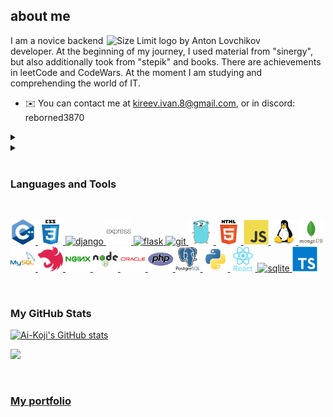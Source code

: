 about me
--------
<p>

  <img src="https://media1.tenor.com/m/vKI-Rfv0GsQAAAAd/anime-cyberpunk.gif" align="right"
     alt="Size Limit logo by Anton Lovchikov" width="350">
I am a novice backend developer. At the beginning of my journey, I used material from "sinergy", but also additionally took from "stepik" and books. There are achievements in leetCode and CodeWars. At the moment I am studying and comprehending the world of IT.
*   ✉️  You can contact me at [kireev.ivan.8@gmail.com](mailto:kireev.ivan.8@gmail.com), or in discord: reborned3870
</p>

<details >
  <summary>
  <picture>
    <source media="(prefers-color-scheme: dark)" srcset="https://img.shields.io/badge/Leetcode-333?style=for-the-badge&logo=Leetcode&logoColor=FFA116">
    <source media="(prefers-color-scheme: light)" srcset="https://img.shields.io/badge/Leetcode-f4f4f4?style=for-the-badge&logo=Leetcode&logoColor=FFA116">
    <img>
  </picture>
  </summary>
  <a href="https://leetcode.com/Ai-Koji/">
  <picture>
    <source media="(prefers-color-scheme: dark)" srcset="https://leetcard.jacoblin.cool/Ai-Koji?theme=dark&font=Graduate">
    <source media="(prefers-color-scheme: light)" srcset="https://leetcard.jacoblin.cool/Ai-Koji?theme=unicorn&font=Graduate">
    <img width="400">
  </picture>
  </a>
</details>

<details >
  <summary>
  <picture>
    <source media="(prefers-color-scheme: dark)" srcset="https://img.shields.io/badge/Codewars-333?style=for-the-badge&logo=Codewars&logoColor=B1361E">
    <source media="(prefers-color-scheme: light)" srcset="https://img.shields.io/badge/Codewars-f4f4f4?style=for-the-badge&logo=Codewars&logoColor=B1361E">
    <img>
  </picture>
  </summary>
  
  <a href="https://www.codewars.com/users/Ai-Koji"><picture>
    <source media="(prefers-color-scheme: dark)" srcset="https://codewars-stats-ignacio-cuadra.vercel.app/?username=Ai-Koji&theme=dark&primaryColor=3c7ebb">
    <source media="(prefers-color-scheme: light)" srcset="https://codewars-stats-ignacio-cuadra.vercel.app/?username=Ai-Koji&theme=light&primaryColor=3c7ebb">
    <img width="450">
  </picture></a>
</details>
<br>

<h3 align="left">Languages and Tools</h3>
<br>
<p align="left"> <a href="https://www.w3schools.com/cpp/" target="_blank" rel="noreferrer"> <img src="https://raw.githubusercontent.com/devicons/devicon/master/icons/cplusplus/cplusplus-original.svg" alt="cplusplus" width="40" height="40"/> </a> <a href="https://www.w3schools.com/css/" target="_blank" rel="noreferrer"> <img src="https://raw.githubusercontent.com/devicons/devicon/master/icons/css3/css3-original-wordmark.svg" alt="css3" width="40" height="40"/> </a> <a href="https://www.djangoproject.com/" target="_blank" rel="noreferrer"> <img src="https://cdn.worldvectorlogo.com/logos/django.svg" alt="django" width="40" height="40"/> </a> <a href="https://expressjs.com" target="_blank" rel="noreferrer"> <img src="https://raw.githubusercontent.com/devicons/devicon/master/icons/express/express-original-wordmark.svg" alt="express" width="40" height="40"/> </a> <a href="https://flask.palletsprojects.com/" target="_blank" rel="noreferrer"> <img src="https://www.vectorlogo.zone/logos/pocoo_flask/pocoo_flask-icon.svg" alt="flask" width="40" height="40"/> </a> <a href="https://git-scm.com/" target="_blank" rel="noreferrer"> <img src="https://www.vectorlogo.zone/logos/git-scm/git-scm-icon.svg" alt="git" width="40" height="40"/> </a> <a href="https://golang.org" target="_blank" rel="noreferrer"> <img src="https://raw.githubusercontent.com/devicons/devicon/master/icons/go/go-original.svg" alt="go" width="40" height="40"/> </a> <a href="https://www.w3.org/html/" target="_blank" rel="noreferrer"> <img src="https://raw.githubusercontent.com/devicons/devicon/master/icons/html5/html5-original-wordmark.svg" alt="html5" width="40" height="40"/> </a> <a href="https://developer.mozilla.org/en-US/docs/Web/JavaScript" target="_blank" rel="noreferrer"> <img src="https://raw.githubusercontent.com/devicons/devicon/master/icons/javascript/javascript-original.svg" alt="javascript" width="40" height="40"/> </a> <a href="https://www.linux.org/" target="_blank" rel="noreferrer"> <img src="https://raw.githubusercontent.com/devicons/devicon/master/icons/linux/linux-original.svg" alt="linux" width="40" height="40"/> </a> <a href="https://www.mongodb.com/" target="_blank" rel="noreferrer"> <img src="https://raw.githubusercontent.com/devicons/devicon/master/icons/mongodb/mongodb-original-wordmark.svg" alt="mongodb" width="40" height="40"/> </a> <a href="https://www.mysql.com/" target="_blank" rel="noreferrer"> <img src="https://raw.githubusercontent.com/devicons/devicon/master/icons/mysql/mysql-original-wordmark.svg" alt="mysql" width="40" height="40"/> </a> <a href="https://nestjs.com/" target="_blank" rel="noreferrer"> <img src="https://raw.githubusercontent.com/devicons/devicon/master/icons/nestjs/nestjs-plain.svg" alt="nestjs" width="40" height="40"/> </a> <a href="https://www.nginx.com" target="_blank" rel="noreferrer"> <img src="https://raw.githubusercontent.com/devicons/devicon/master/icons/nginx/nginx-original.svg" alt="nginx" width="40" height="40"/> </a> <a href="https://nodejs.org" target="_blank" rel="noreferrer"> <img src="https://raw.githubusercontent.com/devicons/devicon/master/icons/nodejs/nodejs-original-wordmark.svg" alt="nodejs" width="40" height="40"/> </a> <a href="https://www.oracle.com/" target="_blank" rel="noreferrer"> <img src="https://raw.githubusercontent.com/devicons/devicon/master/icons/oracle/oracle-original.svg" alt="oracle" width="40" height="40"/> </a> <a href="https://www.php.net" target="_blank" rel="noreferrer"> <img src="https://raw.githubusercontent.com/devicons/devicon/master/icons/php/php-original.svg" alt="php" width="40" height="40"/> </a> <a href="https://www.postgresql.org" target="_blank" rel="noreferrer"> <img src="https://raw.githubusercontent.com/devicons/devicon/master/icons/postgresql/postgresql-original-wordmark.svg" alt="postgresql" width="40" height="40"/> </a> <a href="https://www.python.org" target="_blank" rel="noreferrer"> <img src="https://raw.githubusercontent.com/devicons/devicon/master/icons/python/python-original.svg" alt="python" width="40" height="40"/> </a> <a href="https://reactjs.org/" target="_blank" rel="noreferrer"> <img src="https://raw.githubusercontent.com/devicons/devicon/master/icons/react/react-original-wordmark.svg" alt="react" width="40" height="40"/> </a> <a href="https://www.sqlite.org/" target="_blank" rel="noreferrer"> <img src="https://www.vectorlogo.zone/logos/sqlite/sqlite-icon.svg" alt="sqlite" width="40" height="40"/> </a> <a href="https://www.typescriptlang.org/" target="_blank" rel="noreferrer"> <img src="https://raw.githubusercontent.com/devicons/devicon/master/icons/typescript/typescript-original.svg" alt="typescript" width="40" height="40"/> </a> </p>

<br>
<h3 align="left">My GitHub Stats</h3>

<a href="http://www.github.com/Ai-Koji"><img src="https://github-readme-stats.vercel.app/api?username=Ai-Koji&show_icons=true&hide=&count_private=true&title_color=0891b2&text_color=ffffff&icon_color=0891b2&bg_color=1c1917&hide_border=true&show_icons=true" alt="Ai-Koji's GitHub stats" /></a>

<a href="http://www.github.com/Ai-Koji"><img src="https://github-readme-streak-stats.herokuapp.com/?user=Ai-Koji&stroke=ffffff&background=1c1917&ring=0891b2&fire=0891b2&currStreakNum=ffffff&currStreakLabel=0891b2&sideNums=ffffff&sideLabels=ffffff&dates=ffffff&hide_border=true" /></a>

<br>
<h3><a href="https://ai-koji.github.io/portfolio.github.io/">My portfolio</a></h3>
